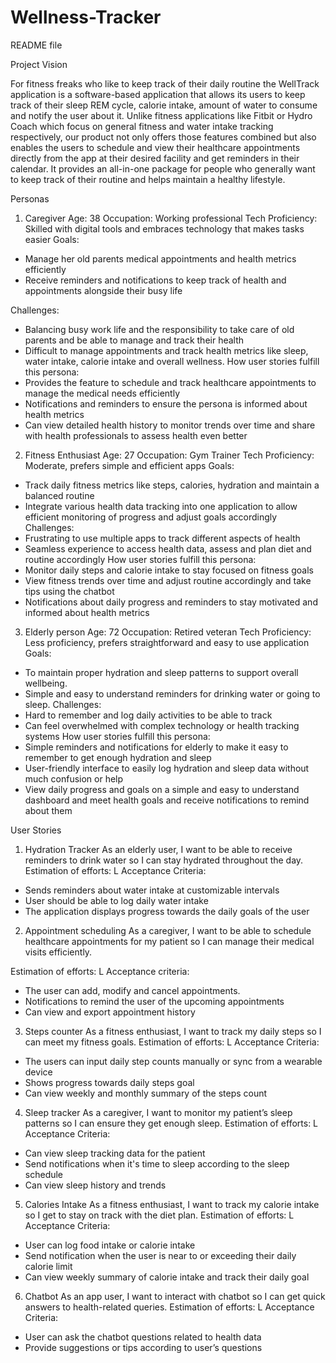 # Wellness-Tracker
README file

Project Vision

For fitness freaks who like to keep track of their daily routine the WellTrack application is a software-based application that allows its users to keep track of their sleep REM cycle, calorie intake, amount of water to consume and notify the user about it. Unlike fitness applications like Fitbit or Hydro Coach which focus on general fitness and water intake tracking respectively, our product not only offers those features combined but also enables the users to schedule and view their healthcare appointments directly from the app at their desired facility and get reminders in their calendar. It provides an all-in-one package for people who generally want to keep track of their routine and helps maintain a healthy lifestyle.

Personas

1.	Caregiver
Age: 38
Occupation: Working professional
Tech Proficiency: Skilled with digital tools and embraces technology that makes tasks easier
Goals:
-	Manage her old parents medical appointments and health metrics efficiently
-	Receive reminders and notifications to keep track of health and appointments alongside their busy life


Challenges:
-	Balancing busy work life and the responsibility to take care of old parents and be able to manage and track their health
-	Difficult to manage appointments and track health metrics like sleep, water intake, calorie intake and overall wellness.
		How user stories fulfill this persona:
-	Provides the feature to schedule and track healthcare appointments to manage the medical needs efficiently
-	Notifications and reminders to ensure the persona is informed about health metrics
-	Can view detailed health history to monitor trends over time and share with health professionals to assess health even better

2.	Fitness Enthusiast
Age: 27
Occupation: Gym Trainer
Tech Proficiency: Moderate, prefers simple and efficient apps
Goals:
-	Track daily fitness metrics like steps, calories, hydration and maintain a balanced routine
-	Integrate various health data tracking into one application to allow efficient monitoring of progress and adjust goals accordingly
		Challenges:
-	Frustrating to use multiple apps to track different aspects of health
-	Seamless experience to access health data, assess and plan diet and routine accordingly
		How user stories fulfill this persona:
-	Monitor daily steps and calorie intake to stay focused on fitness goals
-	View fitness trends over time and adjust routine accordingly and take tips using the chatbot
-	Notifications about daily progress and reminders to stay motivated and informed about health metrics


3.	Elderly person
Age: 72
Occupation: Retired veteran
Tech Proficiency: Less proficiency, prefers straightforward and easy to use application
Goals: 
-	To maintain proper hydration and sleep patterns to support overall wellbeing.
-	Simple and easy to understand reminders for drinking water or going to sleep.
		Challenges:
-	Hard to remember and log daily activities to be able to track
-	Can feel overwhelmed with complex technology or health tracking systems
		How user stories fulfill this persona:
-	Simple reminders and notifications for elderly to make it easy to remember to get enough hydration and sleep
-	User-friendly interface to easily log hydration and sleep data without much confusion or help
-	View daily progress and goals on a simple and easy to understand dashboard and meet health goals and receive notifications to remind about them

User Stories

1.	Hydration Tracker
As an elderly user, I want to be able to receive reminders to drink water so I can stay hydrated throughout the day.
Estimation of efforts: L
Acceptance Criteria:
-	Sends reminders about water intake at customizable intervals
-	User should be able to log daily water intake
-	The application displays progress towards the daily goals of the user



2.	Appointment scheduling
As a caregiver, I want to be able to schedule healthcare appointments for my patient so I can manage their medical visits efficiently.

Estimation of efforts: L
Acceptance criteria:
-	The user can add, modify and cancel appointments.
-	Notifications to remind the user of the upcoming appointments
-	Can view and export appointment history

3.	Steps counter
As a fitness enthusiast, I want to track my daily steps so I can meet my fitness goals.
Estimation of efforts: L
Acceptance Criteria: 
-	The users can input daily step counts manually or sync from a wearable device 
-	Shows progress towards daily steps goal
-	Can view weekly and monthly summary of the steps count

4.	Sleep tracker
As a caregiver, I want to monitor my patient’s sleep patterns  so I can ensure they get enough sleep.
Estimation of efforts: L
Acceptance Criteria:
-	Can view sleep tracking data for the patient
-	Send notifications when it's time to sleep according to the sleep schedule
-	Can view sleep history and trends



5.	Calories Intake
As a fitness enthusiast, I want to track my calorie intake so I get to stay on track with the diet plan.
Estimation of efforts: L
Acceptance Criteria:
-	User can log food intake or calorie intake
-	Send notification when the user is near to or exceeding their daily calorie limit
-	Can view weekly summary of calorie intake and track their daily goal

6.	Chatbot
As an app user, I want to interact with chatbot so I can get quick answers to health-related queries.
Estimation of efforts: L
Acceptance Criteria:
-	User can ask the chatbot questions related to health data
-	Provide suggestions or tips according to user’s questions
